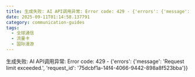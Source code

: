 ```yaml
---
title: 生成失败: AI API调用异常: Error code: 429 - {'errors': {'message': 'Request limit exceeded.', 'request_id': 'fa99d5cf-fa2f-4acc-9db7-706b4ce6879b'}}
date: 2025-09-11T01:14:58.137791
category: communication-guides
tags:
  - 全球通信
  - 流量卡
  - 国际漫游
---
```


生成失败: AI API调用异常: Error code: 429 - {'errors': {'message': 'Request limit exceeded.', 'request_id': '75dcbf1a-14f4-4066-9442-898a8f523bba'}}
